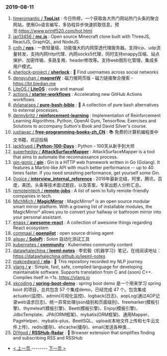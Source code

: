### 2019-08-11 
1. [timeromantic / **TopList**](https://github.com/timeromantic/TopList) : 今日热榜，一个获取各大热门网站热门头条的聚合网站，使用Go语言编写，多协程异步快速抓取信息，预览:https://www.printf520.com/hot.html
1. [ian13456 / **mc.js**](https://github.com/ian13456/mc.js) : Open source Minecraft clone built with ThreeJS, ReactJS, GraphQL, and NodeJS.
1. [cnlh / **nps**](https://github.com/cnlh/nps) : 一款轻量级、功能强大的内网穿透代理服务器。支持tcp、udp流量转发，支持内网http代理、内网socks5代理，同时支持snappy压缩、站点保护、加密传输、多路复用、header修改等。支持web图形化管理，集成多用户模式。
1. [sherlock-project / **sherlock**](https://github.com/sherlock-project/sherlock) : 🔎 Find usernames across social networks
1. [dengyuhan / **magnetW**](https://github.com/dengyuhan/magnetW) : 磁力搜网页版 - 磁力链接聚合搜索 - https://bt.biedian.me
1. [LiteOS / **LiteOS**](https://github.com/LiteOS/LiteOS) : code and manual
1. [actions / **starter-workflows**](https://github.com/actions/starter-workflows) : Accelerating new GitHub Actions workflows
1. [dylanaraps / **pure-bash-bible**](https://github.com/dylanaraps/pure-bash-bible) : 📖 A collection of pure bash alternatives to external processes.
1. [dennybritz / **reinforcement-learning**](https://github.com/dennybritz/reinforcement-learning) : Implementation of Reinforcement Learning Algorithms. Python, OpenAI Gym, Tensorflow. Exercises and Solutions to accompany Sutton's Book and David Silver's course.
1. [justjavac / **free-programming-books-zh_CN**](https://github.com/justjavac/free-programming-books-zh_CN) : 📚 免费的计算机编程类中文书籍，欢迎投稿
1. [jackfrued / **Python-100-Days**](https://github.com/jackfrued/Python-100-Days) : Python - 100天从新手到大师
1. [superhedgy / **AttackSurfaceMapper**](https://github.com/superhedgy/AttackSurfaceMapper) : AttackSurfaceMapper is a tool that aims to automate the reconnaissance process.
1. [gin-gonic / **gin**](https://github.com/gin-gonic/gin) : Gin is a HTTP web framework written in Go (Golang). It features a Martini-like API with much better performance -- up to 40 times faster. If you need smashing performance, get yourself some Gin.
1. [0voice / **interview_internal_reference**](https://github.com/0voice/interview_internal_reference) : 2019年最新总结，阿里，腾讯，百度，美团，头条等技术面试题目，以及答案，专家出题人分析汇总。
1. [remoteintech / **remote-jobs**](https://github.com/remoteintech/remote-jobs) : A list of semi to fully remote-friendly companies in tech.
1. [MichMich / **MagicMirror**](https://github.com/MichMich/MagicMirror) : MagicMirror² is an open source modular smart mirror platform. With a growing list of installable modules, the MagicMirror² allows you to convert your hallway or bathroom mirror into your personal assistant.
1. [enaqx / **awesome-react**](https://github.com/enaqx/awesome-react) : A collection of awesome things regarding React ecosystem
1. [commaai / **openpilot**](https://github.com/commaai/openpilot) : open source driving agent
1. [alipay / **SoloPi**](https://github.com/alipay/SoloPi) : Soloπ 自动化测试工具
1. [kubernetes / **community**](https://github.com/kubernetes/community) : Kubernetes community content
1. [datawhalechina / **leeml-notes**](https://github.com/datawhalechina/leeml-notes) : 李宏毅《机器学习》笔记，在线阅读地址：https://datawhalechina.github.io/leeml-notes
1. [makcedward / **nlp**](https://github.com/makcedward/nlp) : 📝 This repository recorded my NLP journey.
1. [vlang / **v**](https://github.com/vlang/v) : Simple, fast, safe, compiled language for developing maintainable software. Supports translation from C and (soon) C++. Compiles itself in <1s. https://vlang.io
1. [xkcoding / **spring-boot-demo**](https://github.com/xkcoding/spring-boot-demo) : spring boot demo 是一个用来学习 spring boot 的项目，总共包含 57 个集成demo，已经完成 47 个。包含集成 actuator(监控)、admin(可视化监控)、logback(日志)、aopLog(通过AOP记录web请求日志)、统一异常处理(json级别和页面级别)、freemarker(模板引擎)、thymeleaf(模板引擎)、Beetl(模板引擎)、Enjoy(模板引擎)、JdbcTemplate、JPA(ORM框架)、mybatis(ORM框架)、通用Mapper、PageHelper、mybatis-plus、BeetlSQL、upload(本地文件上传和七牛云文件上传)、redis(缓存)、ehcache(缓存)、email(发送各种类…
1. [DIYgod / **RSSHub-Radar**](https://github.com/DIYgod/RSSHub-Radar) : 🍰 Browser extension that simplifies finding and subscribing RSS and RSSHub 

- [ < 上一页 ](https://github.com/able8/github-trending-daily-record/blob/master/2019-08-10.md) -------- [ 下一页 > ](https://github.com/able8/github-trending-daily-record/blob/master/2019-08-12.md)